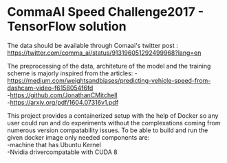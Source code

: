 # CommaAI Speed Challenge2017 - TensorFlow solution 

The data should be available through Comaai's twitter post : https://twitter.com/comma_ai/status/913196051292499968?lang=en

The preprocessing of the data, architeture of the model and the training scheme is majorly inspired from the articles:
-https://medium.com/weightsandbiases/predicting-vehicle-speed-from-dashcam-video-f6158054f6fd        
-https://github.com/JonathanCMitchell                                         
-https://arxiv.org/pdf/1604.07316v1.pdf

This project provides a containerized setup with the help of Docker so any user could run and do experiments without the complexations coming from numerous version compatability issues. To be able to build and run the given docker image only needed components are:                                             
-machine that has Ubuntu Kernel                                                                                                     
-Nvidia drivercompatable with CUDA 8

